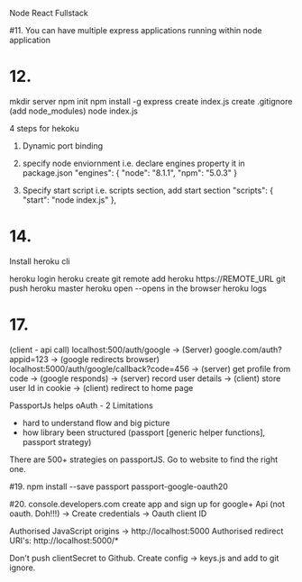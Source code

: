 Node React Fullstack

#11.
You can have multiple express applications running within node application

# 12.
mkdir server
npm init
npm install -g express
create index.js
create .gitignore (add node_modules)
node index.js

4 steps for hekoku
1. Dynamic port binding
2. specify node enviornment i.e. declare engines property it in package.json 
"engines": {
    "node": "8.1.1",
    "npm": "5.0.3"
  }

3. Specify start script i.e. scripts section, add start section
"scripts": {
    "start": "node index.js"
  },

# 14.
Install heroku cli

heroku login
heroku create
git remote add heroku https://REMOTE_URL
git push heroku master
heroku open --opens in the browser
heroku logs

# 17. 
(client - api call) localhost:500/auth/google -> (Server) google.com/auth?appid=123 -> (google redirects browser) localhost:5000/auth/google/callback?code=456 -> (server) get profile from code -> (google responds) -> (server) record user details -> (client) store user Id in cookie -> (client) redirect to home page

PassportJs helps oAuth - 2 Limitations
- hard to understand flow and big picture
- how library been structured (passport [generic helper functions], passport strategy)

There are 500+ strategies on passportJS. Go to website to find the right one.

#19.
npm install --save passport passport-google-oauth20

#20.
console.developers.com
create app and sign up for google+ Api (not oauth. Doh!!!) -> Create credentials -> Oauth client ID

Authorised JavaScript origins -> http://localhost:5000
Authorised redirect URI's: http://localhost:5000/*

Don't push clientSecret to Github. Create config -> keys.js and add to git ignore.